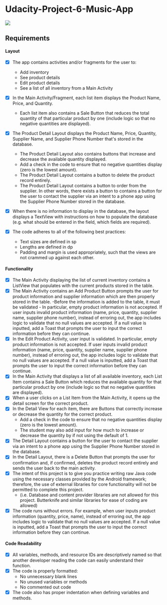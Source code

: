 # Udacity-Project-6-Music-App

![](music_app_video.gif)

## Requirements

#### Layout
- [x] The app contains activities and/or fragments for the user to:
     - Add inventory
     - See product details
     - Edit product details
     - See a list of all inventory from a Main Activity
- [x] In the Main Activity/Fragment, each list item displays the Product Name, Price, and Quantity.
     - Each list item also contains a Sale Button that reduces the total quantity of that particular product by one (include logic so that no negative quantities are displayed).
- [x] The Product Detail Layout displays the Product Name, Price, Quantity, Supplier Name, and Supplier Phone Number that's stored in the database.
     - The Product Detail Layout also contains buttons that increase and decrease the available quantity displayed.
     - Add a check in the code to ensure that no negative quantities display (zero is the lowest amount).
     - The Product Detail Layout contains a button to delete the product record entirely.
     - The Product Detail Layout contains a button to order from the supplier. In other words, there exists a button to contains a button for the user to contact the supplier via an intent to a phone app using the Supplier Phone Number stored in the database.
     
- [x] When there is no information to display in the database, the layout displays a TextView with instructions on how to populate the database (e.g. what should be entered in the field, which fields are required).
- [x] The code adheres to all of the following best practices:
     - Text sizes are defined in sp
     - Lengths are defined in dp
     - Padding and margin is used appropriately, such that the views are not crammed up against each other.

#### Functionality
- [x] The Main Activity displaying the list of current inventory contains a ListView that populates with the current products stored in the table.
- [x] The Main Activity contains an Add Product Button prompts the user for product information and supplier information which are then properly stored in the table.
     -Before the information is added to the table, it must be validated -
In particular, empty product information is not accepted. If user inputs invalid product information (name, price, quantity, supplier name, supplier phone number), instead of erroring out, the app includes logic to validate that no null values are accepted. If a null value is inputted, add a Toast that prompts the user to input the correct information before they can continue.
- [x] In the Edit Product Activity, user input is validated. In particular, empty product information is not accepted. If user inputs invalid product information (name, price, quantity, supplier name, supplier phone number), instead of erroring out, the app includes logic to validate that no null values are accepted. If a null value is inputted, add a Toast that prompts the user to input the correct information before they can continue.
- [x] In the Main Activity that displays a list of all available inventory, each List Item contains a Sale Button which reduces the available quantity for that particular product by one (include logic so that no negative quantities are displayed).
- [x] When a user clicks on a List Item from the Main Activity, it opens up the detail screen for the correct product.
- [x] In the Detail View for each item, there are Buttons that correctly increase or decrease the quantity for the correct product.
     - Add a check in the code to ensure that no negative quantities display (zero is the lowest amount).
     - The student may also add input for how much to increase or decrease the quantity by if not using the default of 1.
- [x] The Detail Layout contains a button for the user to contact the supplier via an intent to a phone app using the Supplier Phone Number stored in the database.
- [x] In the Detail Layout, there is a Delete Button that prompts the user for confirmation and, if confirmed, deletes the product record entirely and sends the user back to the main activity.
- [x] The intent of this project is to give you practice writing raw Java code using the necessary classes provided by the Android framework; therefore, the use of external libraries for core functionality will not be permitted to complete this project.
     - (i.e. Database and content provider libraries are not allowed for this project. Butterknife and similar libraries for ease of coding are allowed)
- [x] The code runs without errors. For example, when user inputs product information (quantity, price, name), instead of erroring out, the app includes logic to validate that no null values are accepted. If a null value is inputted, add a Toast that prompts the user to input the correct information before they can continue.

 #### Code Readability
- [x] All variables, methods, and resource IDs are descriptively named so that another developer reading the code can easily understand their function.
- [x] The code is properly formatted:
     - No unnecessary blank lines
     - No unused variables or methods
     - No commented out code
- [x] The code also has proper indentation when defining variables and methods.
